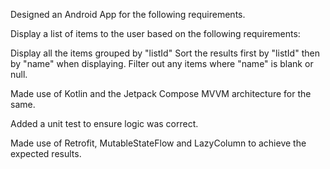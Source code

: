Designed an Android App for the following requirements.

Display a list of items to the user based on the following requirements:

Display all the items grouped by "listId"
Sort the results first by "listId" then by "name" when displaying.
Filter out any items where "name" is blank or null.

Made use of Kotlin and the Jetpack Compose MVVM architecture for the same.

Added a unit test to ensure logic was correct. 

Made use of Retrofit, MutableStateFlow and LazyColumn to achieve the expected results.

